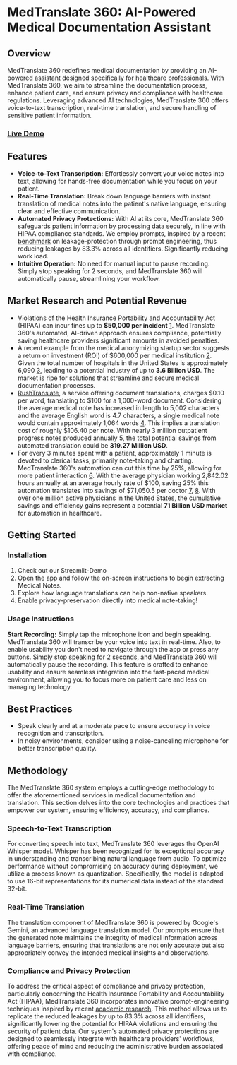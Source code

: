 # MedTranslate 360: AI-Powered Medical Documentation Assistant

## Overview

MedTranslate 360 redefines medical documentation by providing an AI-powered assistant designed specifically for healthcare professionals. With MedTranslate 360, we aim to streamline the documentation process, enhance patient care, and ensure privacy and compliance with healthcare regulations. Leveraging advanced AI technologies, MedTranslate 360 offers voice-to-text transcription, real-time translation, and secure handling of sensitive patient information.

### [Live Demo](https://medtranslate-360.streamlit.app/)

## Features

- **Voice-to-Text Transcription:** Effortlessly convert your voice notes into text, allowing for hands-free documentation while you focus on your patient.
- **Real-Time Translation:** Break down language barriers with instant translation of medical notes into the patient's native language, ensuring clear and effective communication.
- **Automated Privacy Protections:** With AI at its core, MedTranslate 360 safeguards patient information by processing data securely, in line with HIPAA compliance standards. We employ prompts, inspired by a recent [benchmark](https://arxiv.org/abs/2305.15008) on leakage-protection through prompt engineering, thus reducing leakages by 83.3% across all identifiers. Significantly reducing work load.
- **Intuitive Operation:** No need for manual input to pause recording. Simply stop speaking for 2 seconds, and MedTranslate 360 will automatically pause, streamlining your workflow.

## Market Research and Potential Revenue

* Violations of the Health Insurance Portability and Accountability Act (HIPAA) can incur fines up to **$50,000 per incident** [1](https://www.ama-assn.org/practice-management/hipaa/hipaa-violations-enforcement). MedTranslate 360's automated, AI-driven approach ensures compliance, potentially saving healthcare providers significant amounts in avoided penalties.
* A recent example from the medical anonymizing startup sector suggests a return on investment (ROI) of $600,000 per medical institution [2](https://enlitic.com/curie-endex/). Given the total number of hospitals in the United States is approximately 6,090 [3](https://www.aha.org/statistics/fast-facts-us-hospitals), leading to a potential industry of up to **3.6 Billion USD**. The market is ripe for solutions that streamline and secure medical documentation processes.
* [RushTranslate](https://rushtranslate.com/), a service offering document translations, charges $0.10 per word, translating to $100 for a 1,000-word document. Considering the average medical note has increased in length to 5,002 characters and the average English word is 4.7 characters, a single medical note would contain approximately 1,064 words [4](https://journal.ahima.org/page/despite-clinical-documentation-changes-note-bloat-remains). This implies a translation cost of roughly $106.40 per note. With nearly 3 million outpatient progress notes produced annually [5](https://www.ncbi.nlm.nih.gov/pmc/articles/PMC8290305/), the total potential savings from automated translation could be **319.27 Million USD**.
* For every 3 minutes spent with a patient, approximately 1 minute is devoted to clerical tasks, primarily note-taking and charting. MedTranslate 360's automation can cut this time by 25%, allowing for more patient interaction [6](https://www.ncbi.nlm.nih.gov/pmc/articles/PMC4507919/). With the average physician working 2,842.02 hours annually at an average hourly rate of $100, saving 25% this automation translates into savings of $71,050.5 per doctor [7](https://www.salary.com/research/salary/alternate/physician-general-practitioner-hourly-wages), [8](https://www.amnhealthcare.com/blog/physician/locums/average-physician-workweek-how-doctors-hours-are-changing/). With over one million active physicians in the United States, the cumulative savings and efficiency gains represent a potential **71 Billion USD market** for automation in healthcare.

## Getting Started

### Installation

1. Check out our Streamlit-Demo
2. Open the app and follow the on-screen instructions to begin extracting Medical Notes.
3. Explore how language translations can help non-native speakers.
4. Enable privacy-preservation directly into medical note-taking!

### Usage Instructions

**Start Recording:** Simply tap the microphone icon and begin speaking. MedTranslate 360 will transcribe your voice into text in real-time. Also, to enable usability you don't need to navigate through the app or press any buttons. Simply stop speaking for 2 seconds, and MedTranslate 360 will automatically pause the recording. This feature is crafted to enhance usability and ensure seamless integration into the fast-paced medical environment, allowing you to focus more on patient care and less on managing technology.

## Best Practices

- Speak clearly and at a moderate pace to ensure accuracy in voice recognition and transcription.
- In noisy environments, consider using a noise-canceling microphone for better transcription quality.

## Methodology

The MedTranslate 360 system employs a cutting-edge methodology to offer the aforementioned services in medical documentation and translation. This section delves into the core technologies and practices that empower our system, ensuring efficiency, accuracy, and compliance.

### Speech-to-Text Transcription

For converting speech into text, MedTranslate 360 leverages the OpenAI Whisper model. Whisper has been recognized for its exceptional accuracy in understanding and transcribing natural language from audio. To optimize performance without compromising on accuracy during deployment, we utilize a process known as quantization. Specifically, the model is adapted to use 16-bit representations for its numerical data instead of the standard 32-bit.

### Real-Time Translation

The translation component of MedTranslate 360 is powered by Google's Gemini, an advanced language translation model. Our prompts ensure that the generated note maintains the integrity of medical information across language barriers, ensuring that translations are not only accurate but also appropriately convey the intended medical insights and observations.

### Compliance and Privacy Protection

To address the critical aspect of compliance and privacy protection, particularly concerning the Health Insurance Portability and Accountability Act (HIPAA), MedTranslate 360 incorporates innovative prompt-engineering techniques inspired by recent [academic research](https://arxiv.org/abs/2305.15008). This method allows us to replicate the reduced leakages by up to 83.3% across all identifiers, significantly lowering the potential for HIPAA violations and ensuring the security of patient data. Our system's automated privacy protections are designed to seamlessly integrate with healthcare providers' workflows, offering peace of mind and reducing the administrative burden associated with compliance.

